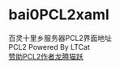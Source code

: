 # bai0PCL2xaml
百灵十里乡服务器PCL2界面地址  
PCL2 Powered By LTCat  
[赞助PCL2作者龙腾猫跃](https://afdian.net/@LTCat)
